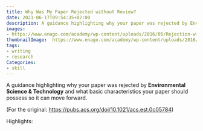 ```yaml
---
title: Why Was My Paper Rejected without Review?
date: 2021-06-17T09:54:35+02:00
description: A guidance highlighting why your paper was rejected by Environmental Science & Technology and what basic characteristics your paper should possess so it can move forward.
images:
- https://www.enago.com/academy/wp-content/uploads/2016/05/Rejection-without-Peer-Review-Issues-and-Solutions-750x300.jpg
thumbnailImage:  https://www.enago.com/academy/wp-content/uploads/2016/05/Rejection-without-Peer-Review-Issues-and-Solutions-750x300.jpg
tags:
- writing
- research
Categories:
- skill
---
```


A guidance highlighting why your paper was rejected by **Environmental Science & Technology** and what basic characteristics your paper should possess so it can move forward.

(For the original: https://pubs.acs.org/doi/10.1021/acs.est.0c05784)

Highlights:
